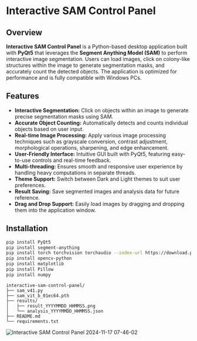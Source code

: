 # Interactive SAM Control Panel

## Overview

**Interactive SAM Control Panel** is a Python-based desktop application built with **PyQt5** that leverages the **Segment Anything Model (SAM)** to perform interactive image segmentation. Users can load images, click on colony-like structures within the image to generate segmentation masks, and accurately count the detected objects. The application is optimized for performance and is fully compatible with Windows PCs.

## Features

- **Interactive Segmentation:** Click on objects within an image to generate precise segmentation masks using SAM.
- **Accurate Object Counting:** Automatically detects and counts individual objects based on user input.
- **Real-time Image Processing:** Apply various image processing techniques such as grayscale conversion, contrast adjustment, morphological operations, sharpening, and edge enhancement.
- **User-Friendly Interface:** Intuitive GUI built with PyQt5, featuring easy-to-use controls and real-time feedback.
- **Multi-threading:** Ensures smooth and responsive user experience by handling heavy computations in separate threads.
- **Theme Support:** Switch between Dark and Light themes to suit user preferences.
- **Result Saving:** Save segmented images and analysis data for future reference.
- **Drag and Drop Support:** Easily load images by dragging and dropping them into the application window.

## Installation

```bash
pip install PyQt5
pip install segment-anything
pip install torch torchvision torchaudio --index-url https://download.pytorch.org/whl/cpu
pip install opencv-python
pip install matplotlib
pip install Pillow
pip install numpy
```

```
interactive-sam-control-panel/
├── sam_v41.py
├── sam_vit_b_01ec64.pth
├── results/
│   ├── result_YYYYMMDD_HHMMSS.png
│   └── analysis_YYYYMMDD_HHMMSS.json
├── README.md
└── requirements.txt
```

![Interactive SAM Control Panel 2024-11-17 07-46-02](https://github.com/user-attachments/assets/2494d7d4-233e-4958-bf19-7fca36c7fdf3)


